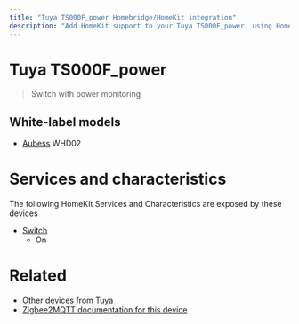 ```yaml
---
title: "Tuya TS000F_power Homebridge/HomeKit integration"
description: "Add HomeKit support to your Tuya TS000F_power, using Homebridge, Zigbee2MQTT and homebridge-z2m."
---
```

<!---
This file has been GENERATED using src/docgen/docgen.ts
DO NOT EDIT THIS FILE MANUALLY!
-->
# Tuya TS000F_power
> Switch with power monitoring


## White-label models
* [Aubess](../index.md#aubess) WHD02

# Services and characteristics
The following HomeKit Services and Characteristics are exposed by
these devices

* [Switch](../../switch.md)
  * On


# Related
* [Other devices from Tuya](../index.md#tuya)
* [Zigbee2MQTT documentation for this device](https://www.zigbee2mqtt.io/devices/TS000F_power.html)